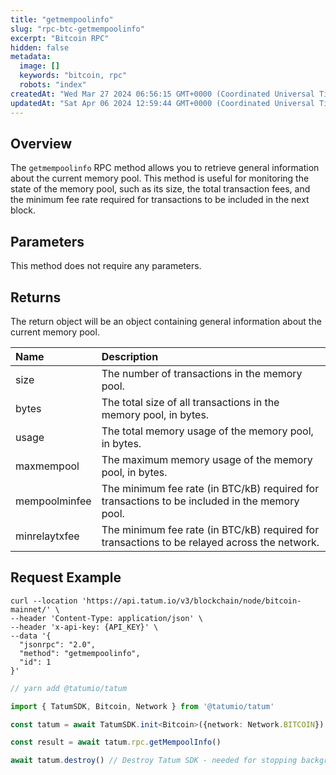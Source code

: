 ```yaml
---
title: "getmempoolinfo"
slug: "rpc-btc-getmempoolinfo"
excerpt: "Bitcoin RPC"
hidden: false
metadata: 
  image: []
  keywords: "bitcoin, rpc"
  robots: "index"
createdAt: "Wed Mar 27 2024 06:56:15 GMT+0000 (Coordinated Universal Time)"
updatedAt: "Sat Apr 06 2024 12:59:44 GMT+0000 (Coordinated Universal Time)"
---
```

## Overview

The `getmempoolinfo` RPC method allows you to retrieve general information about the current memory pool. This method is useful for monitoring the state of the memory pool, such as its size, the total transaction fees, and the minimum fee rate required for transactions to be included in the next block.

## Parameters

This method does not require any parameters.

## Returns

The return object will be an object containing general information about the current memory pool.

| Name          | Description                                                                                   |
| :------------ | :-------------------------------------------------------------------------------------------- |
| size          | The number of transactions in the memory pool.                                                |
| bytes         | The total size of all transactions in the memory pool, in bytes.                              |
| usage         | The total memory usage of the memory pool, in bytes.                                          |
| maxmempool    | The maximum memory usage of the memory pool, in bytes.                                        |
| mempoolminfee | The minimum fee rate (in BTC/kB) required for transactions to be included in the memory pool. |
| minrelaytxfee | The minimum fee rate (in BTC/kB) required for transactions to be relayed across the network.  |

## Request Example

```curl cURL
curl --location 'https://api.tatum.io/v3/blockchain/node/bitcoin-mainnet/' \
--header 'Content-Type: application/json' \
--header 'x-api-key: {API_KEY}' \
--data '{
  "jsonrpc": "2.0",
  "method": "getmempoolinfo",
  "id": 1
}'
```
```typescript JS SDK
// yarn add @tatumio/tatum

import { TatumSDK, Bitcoin, Network } from '@tatumio/tatum'

const tatum = await TatumSDK.init<Bitcoin>({network: Network.BITCOIN})

const result = await tatum.rpc.getMempoolInfo()

await tatum.destroy() // Destroy Tatum SDK - needed for stopping background jobs
```
